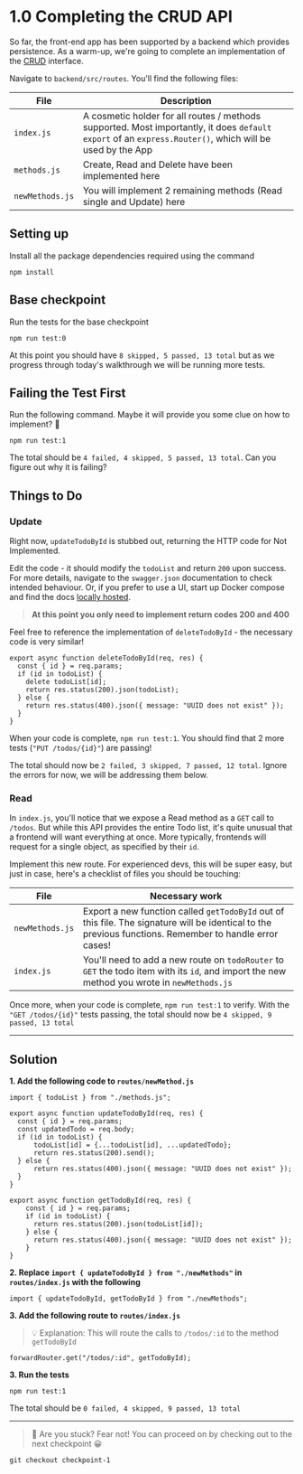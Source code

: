 # 1.0 Completing the CRUD API

So far, the front-end app has been supported by a backend which provides persistence. As a warm-up, we're going to complete an implementation of the [CRUD](https://en.wikipedia.org/wiki/Create,_read,_update_and_delete) interface.

Navigate to `backend/src/routes`. You'll find the following files:

| File      | Description |
| ----------- | ----------- |
| `index.js`      | A cosmetic holder for all routes / methods supported. Most importantly, it does `default export` of an `express.Router()`, which will be used by the App  |
| `methods.js`   | Create, Read and Delete have been implemented here |
| `newMethods.js`   | You will implement 2 remaining methods (Read single and Update) here |

## Setting up
Install all the package dependencies required using the command
```
npm install
```

## Base checkpoint
Run the tests for the base checkpoint
```
npm run test:0
```

At this point you should have `8 skipped, 5 passed, 13 total` but as we progress through today's walkthrough we will be running more tests.

## Failing the Test First

Run the following command. Maybe it will provide you some clue on how to implement? 🤔

```
npm run test:1
```
The total should be `4 failed, 4 skipped, 5 passed, 13 total`. Can you figure out why it is failing?

## Things to Do

### Update
Right now, `updateTodoById` is stubbed out, returning the HTTP code for Not Implemented.

Edit the code - it should modify the `todoList` and return `200` upon success. For more details, navigate to the `swagger.json` documentation to check intended behaviour. Or, if you prefer to use a UI, start up Docker compose and find the docs [locally hosted](http://localhost:3001/swagger).

> **At this point you only need to implement return codes 200 and 400**

Feel free to reference the implementation of `deleteTodoById` - the necessary code is very similar!

```
export async function deleteTodoById(req, res) {
  const { id } = req.params;
  if (id in todoList) {
    delete todoList[id];
    return res.status(200).json(todoList);
  } else {
    return res.status(400).json({ message: "UUID does not exist" });
  }
}
```

When your code is complete, `npm run test:1`. You should find that 2 more tests (`"PUT /todos/{id}"`) are passing!

The total should now be `2 failed, 3 skipped, 7 passed, 12 total`. Ignore the errors for now, we will be addressing them below.

### Read
In `index.js`, you'll notice that we expose a Read method as a `GET` call to `/todos`. But while this API provides the entire Todo list, it's quite unusual that a frontend will want everything at once. More typically, frontends will request for a single object, as specified by their `id`.

Implement this new route. For experienced devs, this will be super easy, but just in case, here's a checklist of files you should be touching:

| File      | Necessary work |
| ----------- | ----------- |
| `newMethods.js`   | Export a new function called `getTodoById` out of this file. The signature will be identical to the previous functions. Remember to handle error cases! |
| `index.js`      | You'll need to add a new route on `todoRouter` to `GET` the todo item with its `id`, and import the new method you wrote in `newMethods.js` |


Once more, when your code is complete, `npm run test:1` to verify. With the `"GET /todos/{id}"` tests passing, the total should now be `4 skipped, 9 passed, 13 total`

---

## Solution

**1. Add the following code to `routes/newMethod.js`**
```
import { todoList } from "./methods.js";

export async function updateTodoById(req, res) {
  const { id } = req.params;
  const updatedTodo = req.body;
  if (id in todoList) {
      todoList[id] = {...todoList[id], ...updatedTodo};
      return res.status(200).send();
  } else {
      return res.status(400).json({ message: "UUID does not exist" });
  }
}

export async function getTodoById(req, res) {
    const { id } = req.params;
    if (id in todoList) {
      return res.status(200).json(todoList[id]);
    } else {
      return res.status(400).json({ message: "UUID does not exist" });
    }
}
```

**2. Replace `import { updateTodoById } from "./newMethods"` in `routes/index.js` with the following**
```
import { updateTodoById, getTodoById } from "./newMethods";
```

**3. Add the following route to `routes/index.js`**
> 💡 Explanation: This will route the calls to `/todos/:id` to the method `getTodoById`

```
forwardRouter.get("/todos/:id", getTodoById);
```

**3. Run the tests**

```
npm run test:1
```

The total should be `0 failed, 4 skipped, 9 passed, 13 total`

---

> 🚩 Are you stuck? Fear not! You can proceed on by checking out to the next checkpoint 😀
```
git checkout checkpoint-1
```